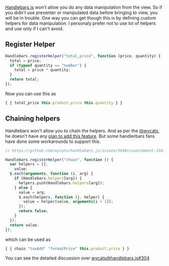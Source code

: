 <!--


---
 "handlebars.js : Register custom helpers and chaining"
excerpt: "handlebars.js : Register custom helpers and chaining"
date: 2014-11-24 00:00:00 IST
updated: 2014-11-24 00:00:00 IST
categories: javascript, handlebars
---

-->
<!DOCTYPE html>
<html>

<head>
  <title>basic-git-workflow</title>
  <meta charset="utf-8">
  <meta name="viewport" content="width=device-width, initial-scale=1.0">


  <link rel="stylesheet" href="./css/bootstrap.css">
  <link rel="stylesheet" href="./css/bootstrap.grid.css">
  <link rel="stylesheet" href="./css/bootstrap.min.css">
  <link rel="stylesheet" href="./css/bootstrap-reboot.min.css">
  <link rel="stylesheet" href="./css/bootstrap.css.map">
  <link rel="stylesheet" href="./css/blog-home.css">
  <link rel="stylesheet" href="./css/prism.css">
  <script async defer src="./css/prism.js"></script>
</head>
<!--------------------------------------------------------------------------------------------------->
<!--------------------------------------------------------------------------------------------------->
<!--------------------------------------------------------------------------------------------------->
<!--------------------------------------------------------------------------------------------------->
<!--------------------------------------------------------------------------------------------------->




<body>

[Handlebars.js](https://github.com/wycats/handlebars.js) won't allow you do any data manipulation from the view. So if you didn't use presenter or manipulated data before bringing to view, you will be in trouble. One way you can get though this is by defining custom helpers for data manipulation. I personaly prefer not to use lot of helpers and use only if I can't avoid.

## Register Helper

```js
Handlebars.registerHelper("total_price", function (price, quantity) {
  total = price;
  if (typeof quantity == "number") {
    total = price * quantity;
  }
  return total;
});
```

Now you can use this as

```js
{ { total_price this.product.price this.quantity } }
```

## Chaining helpers

Handlebars won't allow you to chain the helpers. And as per the [@wycats](https://github.com/wycats/), he doesn't have any [plan to add this feature](https://github.com/wycats/handlebars.js/issues/304#issuecomment-8416546). But some handlerbars fans have done some workarounds to support this.

```js
// https://github.com/wycats/handlebars.js/issues/304#issuecomment-15635762

Handlebars.registerHelper("chain", function () {
  var helpers = [],
    value;
  $.each(arguments, function (i, arg) {
    if (Handlebars.helpers[arg]) {
      helpers.push(Handlebars.helpers[arg]);
    } else {
      value = arg;
      $.each(helpers, function (j, helper) {
        value = helper(value, arguments[i + 1]);
      });
      return false;
    }
  });
  return value;
});
```

which can be used as

```js
{ { chain "taxAdd" "formatPrice" this.product.price } }
```

You can see the detailed discussion over [wycats@handlebars.js#304](https://github.com/wycats/handlebars.js/issues/304)
